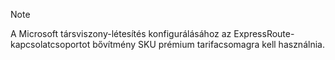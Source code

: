 >[!NOTE]
>A Microsoft társviszony-létesítés konfigurálásához az ExpressRoute-kapcsolatcsoportot bővítmény SKU prémium tarifacsomagra kell használnia. 
>
>